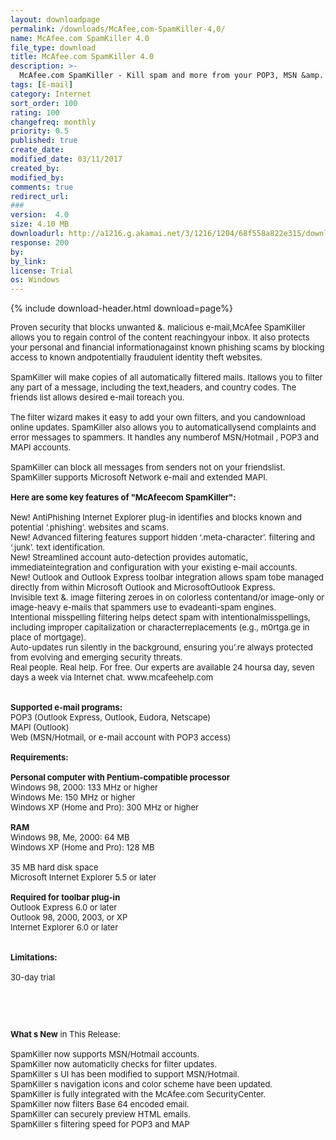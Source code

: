 ```yaml
---
layout: downloadpage
permalink: /downloads/McAfee,com-SpamKiller-4,0/
name: McAfee.com SpamKiller 4.0
file_type: download
title: McAfee.com SpamKiller 4.0
description: >-
  McAfee.com SpamKiller - Kill spam and more from your POP3, MSN &amp. Hotmail mail accounts
tags: [E-mail]
category: Internet
sort_order: 100
rating: 100
changefreq: monthly
priority: 0.5
published: true
create_date: 
modified_date: 03/11/2017
created_by: 
modified_by: 
comments: true
redirect_url: 
### 
version:  4.0
size: 4.10 MB
downloadurl: http://a1216.g.akamai.net/3/1216/1204/68f558a822e315/download.mcafee.com/products/evaluation/spamkiller/4040/SpamKiller4040_30day.exe
response: 200
by: 
by_link: 
license: Trial 
os: Windows
---
```


{% include download-header.html download=page%}

<p style="fix-download-text !important">
<p><font size="2"><p>Proven security that blocks unwanted &amp;. malicious e-mail,McAfee SpamKiller allows you to regain control of the content reachingyour inbox. It also protects your personal and financial informationagainst known phishing scams by blocking access to known andpotentially fraudulent identity theft websites.<br />
<br />
SpamKiller will make copies of all automatically filtered mails. Itallows you to filter any part of a message, including the text,headers, and country codes. The friends list allows desired e-mail toreach you. <br />
<br />
The filter wizard makes it easy to add your own filters, and you candownload online updates. SpamKiller also allows you to automaticallysend complaints and error messages to spammers. It handles any numberof MSN/Hotmail , POP3 and MAPI accounts. <br />
<br />
SpamKiller can block all messages from senders not on your friendslist. SpamKiller supports Microsoft Network e-mail and extended MAPI.<br />
<br />
<span><strong>Here are some key features of "McAfeecom SpamKiller":</strong></span><br />
<br />
New! AntiPhishing Internet Explorer plug-in identifies and blocks known and potential ‘.phishing’. websites and scams. <br />
New! Advanced filtering features support hidden ‘.meta-character’. filtering and ‘.junk’. text identification. <br />
New! Streamlined account auto-detection provides automatic, immediateintegration and configuration with your existing e-mail accounts. <br />
New! Outlook and Outlook Express toolbar integration allows spam tobe managed directly from within Microsoft Outlook and MicrosoftOutlook Express. <br />
Invisible text &amp;. image filtering zeroes in on colorless contentand/or image-only or image-heavy e-mails that spammers use to evadeanti-spam engines. <br />
Intentional misspelling filtering helps detect spam with intentionalmisspellings, including improper capitalization or characterreplacements (e.g., m0rtga.ge in place of mortgage). <br />
Auto-updates run silently in the background, ensuring you’.re always protected from evolving and emerging security threats. <br />
Real people. Real help. For free. Our experts are available 24 hoursa day, seven days a week via Internet chat. www.mcafeehelp.com <br />
<br />
<br />
<strong>Supported e-mail programs: </strong><br />
POP3 (Outlook Express, Outlook, Eudora, Netscape) <br />
MAPI (Outlook) <br />
Web (MSN/Hotmail, or e-mail account with POP3 access) <br />
<br />
<span><strong>Requirements:</strong></span><br />
<br />
<strong>Personal computer with Pentium-compatible processor </strong><br />
Windows 98, 2000: 133 MHz or higher <br />
Windows Me: 150 MHz or higher <br />
Windows XP (Home and Pro): 300 MHz or higher <br />
<br />
<strong>RAM </strong><br />
Windows 98, Me, 2000: 64 MB <br />
Windows XP (Home and Pro): 128 MB <br />
<br />
35 MB hard disk space <br />
Microsoft Internet Explorer 5.5 or later<br />
<br />
<strong>Required for toolbar plug-in </strong><br />
Outlook Express 6.0 or later <br />
Outlook 98, 2000, 2003, or XP <br />
Internet Explorer 6.0 or later <br />
<br />
<br />
<span><strong>Limitations:</strong></span><br />
<br />
30-day trial</p>
<!-- google_ad_section_end -->
<p>&#160;</p>
<div class="celltext_big"><br />
<br />
<strong>What s New</strong> in This Release:<br />
<br />
SpamKiller now supports MSN/Hotmail accounts.<br />
SpamKiller now automaticlly checks for filter updates.<br />
SpamKiller s UI has been modified to support MSN/Hotmail.<br />
SpamKiller s navigation icons and color scheme have been updated.<br />
SpamKiller is fully integrated with the McAfee.com SecurityCenter.<br />
SpamKiller now filters Base 64 encoded email.<br />
SpamKiller can securely preview HTML emails.<br />
SpamKiller s filtering speed for POP3 and MAP</div></p></p>
